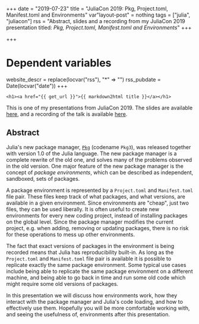 +++
date = "2019-07-23"
title = "JuliaCon 2019: Pkg, Project.toml, Manifest.toml and Environments"
var"layout-post" = nothing
tags = ["julia", "juliacon"]
rss = "Abstract, slides and a recording from my JuliaCon 2019 presentation titled: *Pkg, Project.toml, Manifest.toml and Environments*"
+++

+++
# Dependent variables
website_descr = replace(locvar("rss"), "*" => "")
rss_pubdate = Date(locvar("date"))
+++

~~~
<h1><a href="{{ get_url }}">{{ markdown2html title }}</a></h1>
~~~

This is one of my presentations from JuliaCon 2019. The slides are available [here](https://docs.google.com/presentation/d/e/2PACX-1vT6XYlWB0bxAoRIz4wRG9nRGktugbTBAglNXHvOIUPfZhSSYaT5iXqfIn0ISaUjtyrXDw3Jk03PxVK8/pub?start=false&loop=false&delayms=3000), and a recording of the talk is available [here](https://youtu.be/q-LV4zoxc-E).

## Abstract

Julia's new package manager, [`Pkg`](https://github.com/JuliaLang/Pkg.jl) (codename `Pkg3`), was released together with version 1.0 of the Julia language. The new package manager is a complete rewrite of the old one, and solves many of the problems observed in the old version. One major feature of the new package manager is the concept of _package environments_, which can be described as independent, sandboxed, sets of packages.

A package environment is represented by a `Project.toml` and `Manifest.toml` file pair. These files keep track of what packages, and what versions, are available in a given environment. Since environments are "cheap", just two files, they can be used liberally. It is often useful to create new environments for every new coding project, instead of installing packages on the global level. Since the package manager modifies the current project, e.g. when adding, removing or updating packages, there is no risk for these operations to mess up other environments.

The fact that exact versions of packages in the environment is being recorded means that Julia has reproducibility built-in. As long as the `Project.toml` and `Manifest.toml` file pair is available it is possible to replicate exactly the same package environment. Some typical use cases include being able to replicate the same package environment on a different machine, and being able to go back in time and run some old code which might require some old versions of packages.

In this presentation we will discuss how environments work, how they interact with the package manager and Julia's code loading, and how to effectively use them. Hopefully you will be more comfortable working with, and seeing the usefulness of, environments after this presentation.
